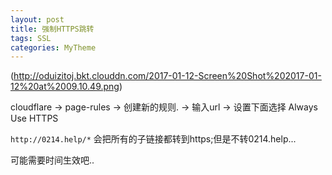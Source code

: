 ```yaml
---
layout: post
title: 强制HTTPS跳转
tags: SSL
categories: MyTheme
---
```



![]()(http://oduizitoj.bkt.clouddn.com/2017-01-12-Screen%20Shot%202017-01-12%20at%2009.10.49.png)

cloudflare  → page-rules → 创建新的规则. → 输入url → 设置下面选择 Always Use HTTPS





`http://0214.help/*` 会把所有的子链接都转到https;但是不转0214.help...






可能需要时间生效吧..





